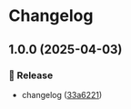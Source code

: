 # Changelog

## 1.0.0 (2025-04-03)


### 🚀 Release

* changelog ([33a6221](https://github.com/airdrop-uno/cilent/commit/33a62217870d9cc6c5ecdd6370616c349269a302))
